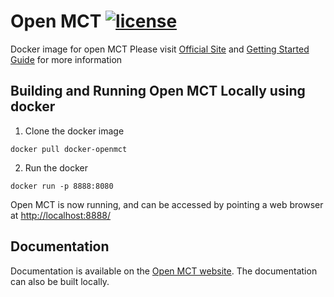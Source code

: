 # Open MCT [![license](https://img.shields.io/badge/license-Apache%202.0-blue.svg)](http://www.apache.org/licenses/LICENSE-2.0)

Docker image for open MCT
Please visit [Official Site](https://nasa.github.io/openmct/) and [Getting Started Guide](https://nasa.github.io/openmct/getting-started/) for more information

## Building and Running Open MCT Locally using docker

1. Clone the docker image

 `docker pull docker-openmct`

2. Run the docker

 `docker run -p 8888:8080 `

Open MCT is now running, and can be accessed by pointing a web browser at [http://localhost:8888/](http://localhost:8888/)

## Documentation

Documentation is available on the [Open MCT website](https://nasa.github.io/openmct/documentation/). The documentation can also be built locally.
